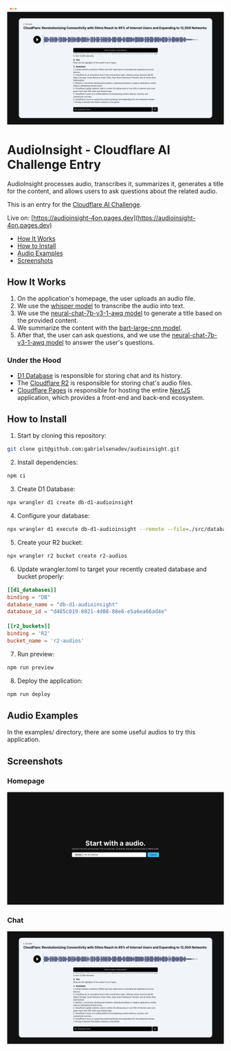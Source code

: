 ![audio insight screenshot](./docs/audioinsight-screenshot.png)
# AudioInsight - Cloudflare AI Challenge Entry

AudioInsight processes audio, transcribes it, summarizes it, generates a title for the content, and allows users to ask questions about the related audio.

This is an entry for the [Cloudflare AI Challenge](https://dev.to/challenges/cloudflare).

Live on: [https://audioinsight-4on.pages.dev](https://audioinsight-4on.pages.dev)

- [How It Works](#how-it-works)
- [How to Install](#how-to-install)
- [Audio Examples](#audio-examples)
- [Screenshots](#screenshots)

## How It Works

1. On the application's homepage, the user uploads an audio file.
2. We use the [whisper model](https://developers.cloudflare.com/workers-ai/models/whisper/) to transcribe the audio into text.
3. We use the [neural-chat-7b-v3-1-awq model](https://developers.cloudflare.com/workers-ai/models/neural-chat-7b-v3-1-awq/) to generate a title based on the provided content.
4. We summarize the content with the [bart-large-cnn model](https://developers.cloudflare.com/workers-ai/models/bart-large-cnn/).
5. After that, the user can ask questions, and we use the [neural-chat-7b-v3-1-awq model](https://developers.cloudflare.com/workers-ai/models/neural-chat-7b-v3-1-awq/) to answer the user's questions.

### Under the Hood

- [D1 Database](https://developers.cloudflare.com/d1/) is responsible for storing chat and its history.
- The [Cloudflare R2](https://developers.cloudflare.com/r2/) is responsible for storing chat's audio files.
- [Cloudflare Pages](https://developers.cloudflare.com/pages/) is responsible for hosting the entire [NextJS](https://nextjs.org/) application, which provides a front-end and back-end ecosystem.

## How to Install

1. Start by cloning this repository:

```bash
git clone git@github.com:gabrielsenadev/audioinsight.git
```

2. Install dependencies:

```bash
npm ci
```

3. Create D1 Database:

```bash
npx wrangler d1 create db-d1-audioinsight
```

4. Configure your database:

```bash
npx wrangler d1 execute db-d1-audioinsight --remote --file=./src/database/schema.sql
```

5. Create your R2 bucket:

```bash
npx wrangler r2 bucket create r2-audios
```

6. Update wrangler.toml to target your recently created database and bucket properly:

```toml
[[d1_databases]]
binding = "DB"
database_name = "db-d1-audioinsight"
database_id = "d485c019-8021-4d08-88e6-e5a6ea66ad4e"

[[r2_buckets]]
binding = 'R2'
bucket_name = 'r2-audios'
```

7. Run preview:

```bash
npm run preview
```

8. Deploy the application:


```bash
npm run deploy
```

## Audio Examples

In the examples/ directory, there are some useful audios to try this application.

## Screenshots

### Homepage
![homepage](./docs/homepage.png)

### Chat
![homepage](./docs/chat.png)
